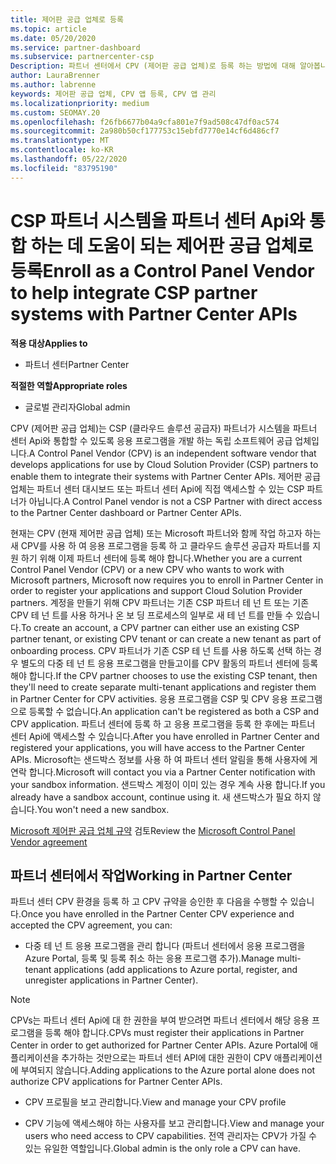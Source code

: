 ```yaml
---
title: 제어판 공급 업체로 등록
ms.topic: article
ms.date: 05/20/2020
ms.service: partner-dashboard
ms.subservice: partnercenter-csp
Description: 파트너 센터에서 CPV (제어판 공급 업체)로 등록 하는 방법에 대해 알아봅니다.
author: LauraBrenner
ms.author: labrenne
keywords: 제어판 공급 업체, CPV 앱 등록, CPV 앱 관리
ms.localizationpriority: medium
ms.custom: SEOMAY.20
ms.openlocfilehash: f26fb6677b04a9cfa801e7f9ad508c47df0ac574
ms.sourcegitcommit: 2a980b50cf177753c15ebfd7770e14cf6d486cf7
ms.translationtype: MT
ms.contentlocale: ko-KR
ms.lasthandoff: 05/22/2020
ms.locfileid: "83795190"
---
```

# <a name="enroll-as-a-control-panel-vendor-to-help-integrate-csp-partner-systems-with-partner-center-apis"></a><span data-ttu-id="dfd38-104">CSP 파트너 시스템을 파트너 센터 Api와 통합 하는 데 도움이 되는 제어판 공급 업체로 등록</span><span class="sxs-lookup"><span data-stu-id="dfd38-104">Enroll as a Control Panel Vendor to help integrate CSP partner systems with Partner Center APIs</span></span>

<span data-ttu-id="dfd38-105">**적용 대상**</span><span class="sxs-lookup"><span data-stu-id="dfd38-105">**Applies to**</span></span>

- <span data-ttu-id="dfd38-106">파트너 센터</span><span class="sxs-lookup"><span data-stu-id="dfd38-106">Partner Center</span></span>

<span data-ttu-id="dfd38-107">**적절한 역할**</span><span class="sxs-lookup"><span data-stu-id="dfd38-107">**Appropriate roles**</span></span>

- <span data-ttu-id="dfd38-108">글로벌 관리자</span><span class="sxs-lookup"><span data-stu-id="dfd38-108">Global admin</span></span>

<span data-ttu-id="dfd38-109">CPV (제어판 공급 업체)는 CSP (클라우드 솔루션 공급자) 파트너가 시스템을 파트너 센터 Api와 통합할 수 있도록 응용 프로그램을 개발 하는 독립 소프트웨어 공급 업체입니다.</span><span class="sxs-lookup"><span data-stu-id="dfd38-109">A Control Panel Vendor (CPV) is an independent software vendor that develops applications for use by Cloud Solution Provider (CSP) partners to enable them to integrate their systems with Partner Center APIs.</span></span> <span data-ttu-id="dfd38-110">제어판 공급 업체는 파트너 센터 대시보드 또는 파트너 센터 Api에 직접 액세스할 수 있는 CSP 파트너가 아닙니다.</span><span class="sxs-lookup"><span data-stu-id="dfd38-110">A Control Panel vendor is not a CSP Partner with direct access to the Partner Center dashboard or Partner Center APIs.</span></span>

<span data-ttu-id="dfd38-111">현재는 CPV (현재 제어판 공급 업체) 또는 Microsoft 파트너와 함께 작업 하고자 하는 새 CPV를 사용 하 여 응용 프로그램을 등록 하 고 클라우드 솔루션 공급자 파트너를 지원 하기 위해 이제 파트너 센터에 등록 해야 합니다.</span><span class="sxs-lookup"><span data-stu-id="dfd38-111">Whether you are a current Control Panel Vendor (CPV) or a new CPV who wants to work with Microsoft partners, Microsoft now requires you to enroll in Partner Center in order to register your applications and support Cloud Solution Provider partners.</span></span> <span data-ttu-id="dfd38-112">계정을 만들기 위해 CPV 파트너는 기존 CSP 파트너 테 넌 트 또는 기존 CPV 테 넌 트를 사용 하거나 온 보 딩 프로세스의 일부로 새 테 넌 트를 만들 수 있습니다.</span><span class="sxs-lookup"><span data-stu-id="dfd38-112">To create an account, a CPV partner can either use an existing CSP partner tenant, or existing CPV tenant or can create a new tenant as part of onboarding process.</span></span> <span data-ttu-id="dfd38-113">CPV 파트너가 기존 CSP 테 넌 트를 사용 하도록 선택 하는 경우 별도의 다중 테 넌 트 응용 프로그램을 만들고이를 CPV 활동의 파트너 센터에 등록 해야 합니다.</span><span class="sxs-lookup"><span data-stu-id="dfd38-113">If the CPV partner chooses to use the existing CSP tenant, then they'll need to create separate multi-tenant applications and register them in Partner Center for CPV activities.</span></span> <span data-ttu-id="dfd38-114">응용 프로그램을 CSP 및 CPV 응용 프로그램으로 등록할 수 없습니다.</span><span class="sxs-lookup"><span data-stu-id="dfd38-114">An application can't be registered as both a CSP and CPV application.</span></span> <span data-ttu-id="dfd38-115">파트너 센터에 등록 하 고 응용 프로그램을 등록 한 후에는 파트너 센터 Api에 액세스할 수 있습니다.</span><span class="sxs-lookup"><span data-stu-id="dfd38-115">After you have enrolled in Partner Center and registered your applications, you will have access to the Partner Center APIs.</span></span>  <span data-ttu-id="dfd38-116">Microsoft는 샌드박스 정보를 사용 하 여 파트너 센터 알림을 통해 사용자에 게 연락 합니다.</span><span class="sxs-lookup"><span data-stu-id="dfd38-116">Microsoft will contact you via a Partner Center notification with your sandbox information.</span></span> <span data-ttu-id="dfd38-117">샌드박스 계정이 이미 있는 경우 계속 사용 합니다.</span><span class="sxs-lookup"><span data-stu-id="dfd38-117">If you already have a sandbox account, continue using it.</span></span> <span data-ttu-id="dfd38-118">새 샌드박스가 필요 하지 않습니다.</span><span class="sxs-lookup"><span data-stu-id="dfd38-118">You won't need a new sandbox.</span></span>

<span data-ttu-id="dfd38-119">[Microsoft 제어판 공급 업체 규약](https://go.microsoft.com/fwlink/?linkid=2055198) 검토</span><span class="sxs-lookup"><span data-stu-id="dfd38-119">Review the [Microsoft Control Panel Vendor agreement](https://go.microsoft.com/fwlink/?linkid=2055198)</span></span>


## <a name="working-in-partner-center"></a><span data-ttu-id="dfd38-120">파트너 센터에서 작업</span><span class="sxs-lookup"><span data-stu-id="dfd38-120">Working in Partner Center</span></span>
<span data-ttu-id="dfd38-121">파트너 센터 CPV 환경을 등록 하 고 CPV 규약을 승인한 후 다음을 수행할 수 있습니다.</span><span class="sxs-lookup"><span data-stu-id="dfd38-121">Once you have enrolled in the Partner Center CPV experience and accepted the CPV agreement, you can:</span></span>

- <span data-ttu-id="dfd38-122">다중 테 넌 트 응용 프로그램을 관리 합니다 (파트너 센터에서 응용 프로그램을 Azure Portal, 등록 및 등록 취소 하는 응용 프로그램 추가).</span><span class="sxs-lookup"><span data-stu-id="dfd38-122">Manage multi-tenant applications (add applications to Azure portal, register, and unregister applications in Partner Center).</span></span>

>[!Note] 
><span data-ttu-id="dfd38-123">CPVs는 파트너 센터 Api에 대 한 권한을 부여 받으려면 파트너 센터에서 해당 응용 프로그램을 등록 해야 합니다.</span><span class="sxs-lookup"><span data-stu-id="dfd38-123">CPVs must register their applications in Partner Center in order to get authorized for Partner Center APIs.</span></span> <span data-ttu-id="dfd38-124">Azure Portal에 애플리케이션을 추가하는 것만으로는 파트너 센터 API에 대한 권한이 CPV 애플리케이션에 부여되지 않습니다.</span><span class="sxs-lookup"><span data-stu-id="dfd38-124">Adding applications to the Azure portal alone does not authorize CPV applications for Partner Center APIs.</span></span> 

- <span data-ttu-id="dfd38-125">CPV 프로필을 보고 관리합니다.</span><span class="sxs-lookup"><span data-stu-id="dfd38-125">View and manage your CPV profile</span></span> 

- <span data-ttu-id="dfd38-126">CPV 기능에 액세스해야 하는 사용자를 보고 관리합니다.</span><span class="sxs-lookup"><span data-stu-id="dfd38-126">View and manage your users who need access to CPV capabilities.</span></span> <span data-ttu-id="dfd38-127">전역 관리자는 CPV가 가질 수 있는 유일한 역할입니다.</span><span class="sxs-lookup"><span data-stu-id="dfd38-127">Global admin is the only role a CPV can have.</span></span>


